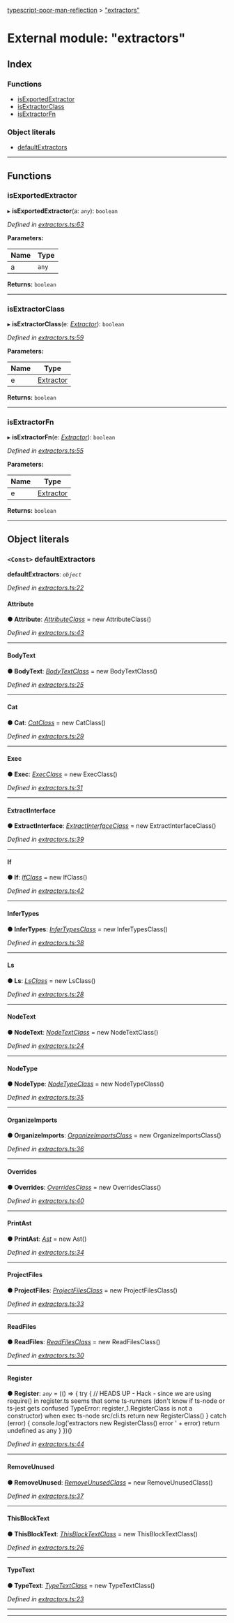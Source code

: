 [typescript-poor-man-reflection](../README.md) > ["extractors"](../modules/_extractors_.md)

# External module: "extractors"

## Index

### Functions

* [isExportedExtractor](_extractors_.md#isexportedextractor)
* [isExtractorClass](_extractors_.md#isextractorclass)
* [isExtractorFn](_extractors_.md#isextractorfn)

### Object literals

* [defaultExtractors](_extractors_.md#defaultextractors)

---

## Functions

<a id="isexportedextractor"></a>

###  isExportedExtractor

▸ **isExportedExtractor**(a: *`any`*): `boolean`

*Defined in [extractors.ts:63](https://github.com/cancerberoSgx/typescript-poor-man-reflection/blob/73575a8/src/extractors.ts#L63)*

**Parameters:**

| Name | Type |
| ------ | ------ |
| a | `any` |

**Returns:** `boolean`

___
<a id="isextractorclass"></a>

###  isExtractorClass

▸ **isExtractorClass**(e: *[Extractor](_types_.md#extractor)*): `boolean`

*Defined in [extractors.ts:59](https://github.com/cancerberoSgx/typescript-poor-man-reflection/blob/73575a8/src/extractors.ts#L59)*

**Parameters:**

| Name | Type |
| ------ | ------ |
| e | [Extractor](_types_.md#extractor) |

**Returns:** `boolean`

___
<a id="isextractorfn"></a>

###  isExtractorFn

▸ **isExtractorFn**(e: *[Extractor](_types_.md#extractor)*): `boolean`

*Defined in [extractors.ts:55](https://github.com/cancerberoSgx/typescript-poor-man-reflection/blob/73575a8/src/extractors.ts#L55)*

**Parameters:**

| Name | Type |
| ------ | ------ |
| e | [Extractor](_types_.md#extractor) |

**Returns:** `boolean`

___

## Object literals

<a id="defaultextractors"></a>

### `<Const>` defaultExtractors

**defaultExtractors**: *`object`*

*Defined in [extractors.ts:22](https://github.com/cancerberoSgx/typescript-poor-man-reflection/blob/73575a8/src/extractors.ts#L22)*

<a id="defaultextractors.attribute"></a>

####  Attribute

**● Attribute**: *[AttributeClass](../classes/_extractors_core_attribute_.attributeclass.md)* =  new AttributeClass()

*Defined in [extractors.ts:43](https://github.com/cancerberoSgx/typescript-poor-man-reflection/blob/73575a8/src/extractors.ts#L43)*

___
<a id="defaultextractors.bodytext"></a>

####  BodyText

**● BodyText**: *[BodyTextClass](../classes/_extractors_basic_bodytext_.bodytextclass.md)* =  new BodyTextClass()

*Defined in [extractors.ts:25](https://github.com/cancerberoSgx/typescript-poor-man-reflection/blob/73575a8/src/extractors.ts#L25)*

___
<a id="defaultextractors.cat"></a>

####  Cat

**● Cat**: *[CatClass](../classes/_extractors_fs_cat_.catclass.md)* =  new CatClass()

*Defined in [extractors.ts:29](https://github.com/cancerberoSgx/typescript-poor-man-reflection/blob/73575a8/src/extractors.ts#L29)*

___
<a id="defaultextractors.exec"></a>

####  Exec

**● Exec**: *[ExecClass](../classes/_extractors_fs_exec_.execclass.md)* =  new ExecClass()

*Defined in [extractors.ts:31](https://github.com/cancerberoSgx/typescript-poor-man-reflection/blob/73575a8/src/extractors.ts#L31)*

___
<a id="defaultextractors.extractinterface"></a>

####  ExtractInterface

**● ExtractInterface**: *[ExtractInterfaceClass](../classes/_extractors_source_extractinterface_.extractinterfaceclass.md)* =  new ExtractInterfaceClass()

*Defined in [extractors.ts:39](https://github.com/cancerberoSgx/typescript-poor-man-reflection/blob/73575a8/src/extractors.ts#L39)*

___
<a id="defaultextractors.if"></a>

####  If

**● If**: *[IfClass](../classes/_extractors_core_if_.ifclass.md)* =  new IfClass()

*Defined in [extractors.ts:42](https://github.com/cancerberoSgx/typescript-poor-man-reflection/blob/73575a8/src/extractors.ts#L42)*

___
<a id="defaultextractors.infertypes"></a>

####  InferTypes

**● InferTypes**: *[InferTypesClass](../classes/_extractors_source_infertypes_.infertypesclass.md)* =  new InferTypesClass()

*Defined in [extractors.ts:38](https://github.com/cancerberoSgx/typescript-poor-man-reflection/blob/73575a8/src/extractors.ts#L38)*

___
<a id="defaultextractors.ls"></a>

####  Ls

**● Ls**: *[LsClass](../classes/_extractors_fs_ls_.lsclass.md)* =  new LsClass()

*Defined in [extractors.ts:28](https://github.com/cancerberoSgx/typescript-poor-man-reflection/blob/73575a8/src/extractors.ts#L28)*

___
<a id="defaultextractors.nodetext"></a>

####  NodeText

**● NodeText**: *[NodeTextClass](../classes/_extractors_basic_nodetext_.nodetextclass.md)* =  new NodeTextClass()

*Defined in [extractors.ts:24](https://github.com/cancerberoSgx/typescript-poor-man-reflection/blob/73575a8/src/extractors.ts#L24)*

___
<a id="defaultextractors.nodetype"></a>

####  NodeType

**● NodeType**: *[NodeTypeClass](../classes/_extractors_source_nodetype_.nodetypeclass.md)* =  new NodeTypeClass()

*Defined in [extractors.ts:35](https://github.com/cancerberoSgx/typescript-poor-man-reflection/blob/73575a8/src/extractors.ts#L35)*

___
<a id="defaultextractors.organizeimports"></a>

####  OrganizeImports

**● OrganizeImports**: *[OrganizeImportsClass](../classes/_extractors_source_organizeimports_.organizeimportsclass.md)* =  new OrganizeImportsClass()

*Defined in [extractors.ts:36](https://github.com/cancerberoSgx/typescript-poor-man-reflection/blob/73575a8/src/extractors.ts#L36)*

___
<a id="defaultextractors.overrides"></a>

####  Overrides

**● Overrides**: *[OverridesClass](../classes/_extractors_source_overrides_.overridesclass.md)* =  new OverridesClass()

*Defined in [extractors.ts:40](https://github.com/cancerberoSgx/typescript-poor-man-reflection/blob/73575a8/src/extractors.ts#L40)*

___
<a id="defaultextractors.printast"></a>

####  PrintAst

**● PrintAst**: *[Ast](../classes/_extractors_source_printast_.ast.md)* =  new Ast()

*Defined in [extractors.ts:34](https://github.com/cancerberoSgx/typescript-poor-man-reflection/blob/73575a8/src/extractors.ts#L34)*

___
<a id="defaultextractors.projectfiles"></a>

####  ProjectFiles

**● ProjectFiles**: *[ProjectFilesClass](../classes/_extractors_fs_projectfiles_.projectfilesclass.md)* =  new ProjectFilesClass()

*Defined in [extractors.ts:33](https://github.com/cancerberoSgx/typescript-poor-man-reflection/blob/73575a8/src/extractors.ts#L33)*

___
<a id="defaultextractors.readfiles"></a>

####  ReadFiles

**● ReadFiles**: *[ReadFilesClass](../classes/_extractors_fs_readfiles_.readfilesclass.md)* =  new ReadFilesClass()

*Defined in [extractors.ts:30](https://github.com/cancerberoSgx/typescript-poor-man-reflection/blob/73575a8/src/extractors.ts#L30)*

___
<a id="defaultextractors.register"></a>

####  Register

**● Register**: *`any`* =  (() => {
    try {
      // HEADS UP - Hack - since we are using require() in register.ts seems that some ts-runners (don't know if ts-node or ts-jest gets confused TypeError: register_1.RegisterClass is not a constructor) when exec ts-node src/cli.ts
      return new RegisterClass()
    } catch (error) {
      console.log('extractors new RegisterClass() error ' + error)
      return undefined as any
    }
  })()

*Defined in [extractors.ts:44](https://github.com/cancerberoSgx/typescript-poor-man-reflection/blob/73575a8/src/extractors.ts#L44)*

___
<a id="defaultextractors.removeunused"></a>

####  RemoveUnused

**● RemoveUnused**: *[RemoveUnusedClass](../classes/_extractors_source_removeunused_.removeunusedclass.md)* =  new RemoveUnusedClass()

*Defined in [extractors.ts:37](https://github.com/cancerberoSgx/typescript-poor-man-reflection/blob/73575a8/src/extractors.ts#L37)*

___
<a id="defaultextractors.thisblocktext"></a>

####  ThisBlockText

**● ThisBlockText**: *[ThisBlockTextClass](../classes/_extractors_basic_thisblocktext_.thisblocktextclass.md)* =  new ThisBlockTextClass()

*Defined in [extractors.ts:26](https://github.com/cancerberoSgx/typescript-poor-man-reflection/blob/73575a8/src/extractors.ts#L26)*

___
<a id="defaultextractors.typetext"></a>

####  TypeText

**● TypeText**: *[TypeTextClass](../classes/_extractors_basic_typetext_.typetextclass.md)* =  new TypeTextClass()

*Defined in [extractors.ts:23](https://github.com/cancerberoSgx/typescript-poor-man-reflection/blob/73575a8/src/extractors.ts#L23)*

___

___

